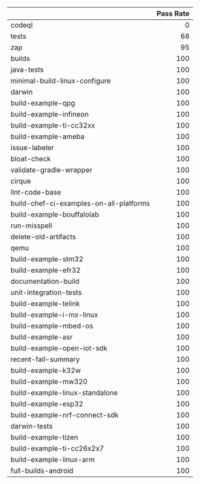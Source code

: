 |                                         |   Pass Rate |
|:----------------------------------------|------------:|
| codeql                                  |           0 |
| tests                                   |          68 |
| zap                                     |          95 |
| builds                                  |         100 |
| java-tests                              |         100 |
| minimal-build-linux-configure           |         100 |
| darwin                                  |         100 |
| build-example-qpg                       |         100 |
| build-example-infineon                  |         100 |
| build-example-ti-cc32xx                 |         100 |
| build-example-ameba                     |         100 |
| issue-labeler                           |         100 |
| bloat-check                             |         100 |
| validate-gradle-wrapper                 |         100 |
| cirque                                  |         100 |
| lint-code-base                          |         100 |
| build-chef-ci-examples-on-all-platforms |         100 |
| build-example-bouffalolab               |         100 |
| run-misspell                            |         100 |
| delete-old-artifacts                    |         100 |
| qemu                                    |         100 |
| build-example-stm32                     |         100 |
| build-example-efr32                     |         100 |
| documentation-build                     |         100 |
| unit-integration-tests                  |         100 |
| build-example-telink                    |         100 |
| build-example-i-mx-linux                |         100 |
| build-example-mbed-os                   |         100 |
| build-example-asr                       |         100 |
| build-example-open-iot-sdk              |         100 |
| recent-fail-summary                     |         100 |
| build-example-k32w                      |         100 |
| build-example-mw320                     |         100 |
| build-example-linux-standalone          |         100 |
| build-example-esp32                     |         100 |
| build-example-nrf-connect-sdk           |         100 |
| darwin-tests                            |         100 |
| build-example-tizen                     |         100 |
| build-example-ti-cc26x2x7               |         100 |
| build-example-linux-arm                 |         100 |
| full-builds-android                     |         100 |